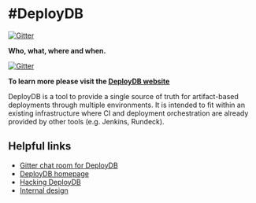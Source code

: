 # #DeployDB

[![Gitter](https://badges.gitter.im/Join%20Chat.svg)](https://gitter.im/lookout/deploydb?utm_source=badge&utm_medium=badge&utm_campaign=pr-badge&utm_content=badge)

**Who, what, where and when.**

[![Gitter](https://badges.gitter.im/Join%20Chat.svg)](https://gitter.im/lookout/deploydb?utm_source=badge&utm_medium=badge&utm_campaign=pr-badge&utm_content=badge)

**To learn more please visit the [DeployDB website](http://hackers.lookout.com/deploydb/)**

DeployDB is a tool to provide a single source of truth for artifact-based
deployments through multiple environments. It is intended to fit within an
existing infrastructure where CI and deployment orchestration are already
provided by other tools (e.g. Jenkins, Rundeck).



## Helpful links

 * [Gitter chat room for DeployDB](https://gitter.im/lookout/deploydb)
 * [DeployDB homepage](http://hackers.lookout.com/deploydb/)
 * [Hacking DeployDB](http://hackers.lookout.com/deploydb/hacking.html)
 * [Internal design](http://hackers.lookout.com/deploydb/internals.html)
